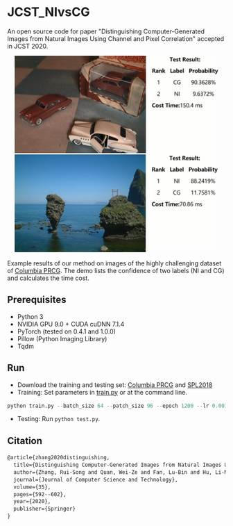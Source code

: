 # JCST_NIvsCG
An open source code for paper "Distinguishing Computer-Generated Images from Natural Images Using Channel and Pixel Correlation" accepted in JCST 2020.
<div align=center>
  <img width="470" src="https://github.com/Evergrow/JCST_NIvsCG/blob/master/images/img1.jpg/" hspace="10">
  <img width="470" src="https://github.com/Evergrow/JCST_NIvsCG/blob/master/images/img2.jpg/" hspace="10">
</div>

Example results of our method on images of the highly challenging dataset of [Columbia PRCG](http://www.ee.columbia.edu/ln/dvmm/downloads/PIM_PRCG_dataset/). The demo lists the confidence of two labels (NI and CG) and calculates the time cost. 

## Prerequisites
* Python 3
* NVIDIA GPU 9.0 + CUDA cuDNN 7.1.4
* PyTorch (tested on 0.4.1 and 1.0.0)
* Pillow (Python Imaging Library)
* Tqdm

## Run
* Download the training and testing set: [Columbia PRCG](http://www.ee.columbia.edu/ln/dvmm/downloads/PIM_PRCG_dataset/) and [SPL2018](https://rose.ntu.edu.sg/Publications/Documents/Others/Computer%20Graphics%20Identification%20Combining%20Convolutional%20and%20Recurrent%20Neural%20Networks.pdf)
* Training: Set parameters in [train.py](https://github.com/Evergrow/JCST_NIvsCG/blob/master/train.py) or at the command line.
```python
python train.py --batch_size 64 --patch_size 96 --epoch 1200 --lr 0.001
```
* Testing: Run ```python test.py```.

## Citation
```latex
@article{zhang2020distinguishing,
  title={Distinguishing Computer-Generated Images from Natural Images Using Channel and Pixel Correlation},
  author={Zhang, Rui-Song and Quan, Wei-Ze and Fan, Lu-Bin and Hu, Li-Ming and Yan, Dong-Ming},
  journal={Journal of Computer Science and Technology},
  volume={35},
  pages={592--602},
  year={2020},
  publisher={Springer}
}
```
